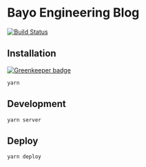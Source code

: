 # Bayo Engineering Blog

[![Build Status](https://travis-ci.org/bayo-jsc/bayo-jsc.github.io.svg?branch=dev)](https://travis-ci.org/bayo-jsc/bayo-jsc.github.io)

## Installation

[![Greenkeeper badge](https://badges.greenkeeper.io/bayo-jsc/bayo-jsc.github.io.svg)](https://greenkeeper.io/)
```
yarn
```

## Development
```
yarn server
```

## Deploy
```
yarn deploy
```
